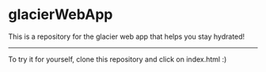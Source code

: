 # glacierWebApp

This is a repository for the glacier web app that helps you stay hydrated!

--------------------------------------------------------------------------------

To try it for yourself, clone this repository and click on index.html :)
